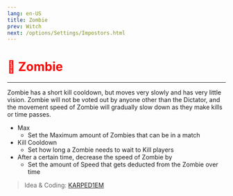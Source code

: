 ```yaml
---
lang: en-US
title: Zombie
prev: Witch
next: /options/Settings/Impostors.html
---
```


# <font color=red>🧟 <b>Zombie</b></font> <Badge text="Killing" type="tip" vertical="middle"/>
---

Zombie has a short kill cooldown, but moves very slowly and has very little vision. Zombie will not be voted out by anyone other than the Dictator, and the movement speed of Zombie will gradually slow down as they make kills or time passes.
* Max
  * Set the Maximum amount of Zombies that can be in a match
* Kill Cooldown
  * Set how long a Zombie needs to wait to Kill players
* After a certain time, decrease the speed of Zombie by
  * Set the amount of Speed that gets deducted from the Zombie over time

> Idea & Coding: [KARPED1EM](https://github.com/KARPED1EM)